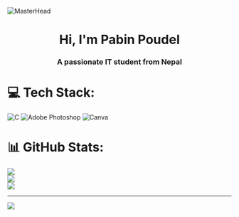 ![MasterHead]( https://rishavanand.github.io/static/images/greetings.gif) 
<h1 align="center">Hi, I'm Pabin Poudel</h1>
<h3 align="center">A passionate IT student from Nepal</h3>





# 💻 Tech Stack:
![C](https://img.shields.io/badge/c-%2300599C.svg?style=for-the-badge&logo=c&logoColor=white) ![Adobe Photoshop](https://img.shields.io/badge/adobephotoshop-%2331A8FF.svg?style=for-the-badge&logo=adobephotoshop&logoColor=white) ![Canva](https://img.shields.io/badge/Canva-%2300C4CC.svg?style=for-the-badge&logo=Canva&logoColor=white)
# 📊 GitHub Stats:
![](https://github-readme-stats.vercel.app/api?username=pabinn&theme=swift&hide_border=false&include_all_commits=true&count_private=true)<br/>
![](https://github-readme-streak-stats.herokuapp.com/?user=pabinn&theme=swift&hide_border=false)<br/>
![](https://github-readme-stats.vercel.app/api/top-langs/?username=pabinn&theme=swift&hide_border=false&include_all_commits=true&count_private=true&layout=compact)


---
[![](https://visitcount.itsvg.in/api?id=pabinn&icon=0&color=0)](https://visitcount.itsvg.in)


